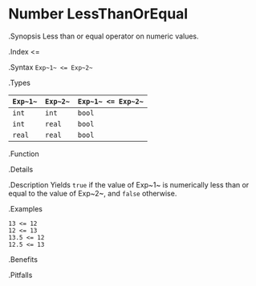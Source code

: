 # Number LessThanOrEqual

.Synopsis
Less than or equal operator on numeric values.

.Index
<=

.Syntax
`Exp~1~ <= Exp~2~`

.Types


| `Exp~1~` |  `Exp~2~` | `Exp~1~ <= Exp~2~`  |
| --- | --- | --- |
| `int`     |  `int`     | `bool`                |
| `int`     |  `real`    | `bool`                |
| `real`    |  `real`    | `bool`                |


.Function

.Details

.Description
Yields `true` if the value of Exp~1~ is numerically less than or equal to the value of Exp~2~, and `false` otherwise.

.Examples
```rascal-shell
13 <= 12
12 <= 13
13.5 <= 12
12.5 <= 13
```

.Benefits

.Pitfalls

